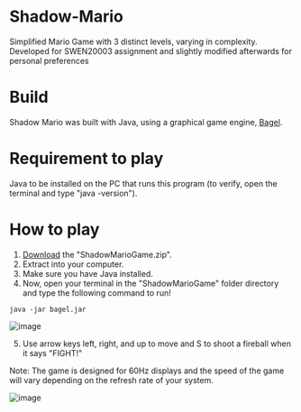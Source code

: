 # Shadow-Mario
Simplified Mario Game with 3 distinct levels, varying in complexity. Developed for SWEN20003 assignment and slightly modified afterwards for personal preferences

# Build
Shadow Mario was built with Java, using a graphical game engine, [Bagel](https://github.com/eleanor-em/bagel). 

# Requirement to play
Java to be installed on the PC that runs this program (to verify, open the terminal and type "java -version").

# How to play 
1. [Download](https://github.com/taiyo-s/Shadow-Mario/blob/main/ShadowMarioGame.zip) the "ShadowMarioGame.zip".
2. Extract into your computer.
3. Make sure you have Java installed.
4. Now, open your terminal in the "ShadowMarioGame" folder directory and type the following command to run!
```
java -jar bagel.jar
```
![image](https://github.com/taiyo-s/Shadow-Mario/assets/133951654/58ecebaa-556b-4193-af45-df6e14231d01)

5. Use arrow keys left, right, and up to move and S to shoot a fireball when it says "FIGHT!"

Note: The game is designed for 60Hz displays and the speed of the game will vary depending on the refresh rate of your system. 

![image](https://github.com/taiyo-s/Shadow-Mario/assets/133951654/a21d4b33-9632-44a0-be0d-2e0b7793895b)
